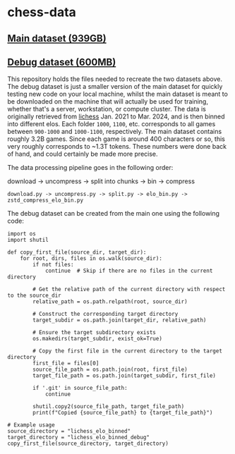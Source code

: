 # chess-data

## [Main dataset (939GB)](https://huggingface.co/datasets/ezipe/lichess_elo_binned)

## [Debug dataset (600MB)](https://huggingface.co/datasets/ezipe/lichess_elo_binned_debug)

This repository holds the files needed to recreate the two datasets above. The debug dataset is just a smaller version of the main dataset for quickly testing new code on your local machine, whilst the main dataset is meant to be downloaded on the machine that will actually be used for training, whether that's a server, workstation, or compute cluster. The data is originally retrieved from [lichess](https://database.lichess.org/) Jan. 2021 to Mar. 2024, and is then binned into different elos. Each folder `1000`, `1100`, etc. corresponds to all games between `900-1000` and `1000-1100`, respectively. The main dataset contains roughly 3.2B games. Since each game is around 400 characters or so, this very roughly corresponds to ~1.3T tokens. These numbers were done back of hand, and could certainly be made more precise.

The data processing pipeline goes in the following order:

download -> uncompress -> split into chunks -> bin -> compress

`download.py -> uncompress.py -> split.py -> elo_bin.py -> zstd_compress_elo_bin.py`


The debug dataset can be created from the main one using the following code:

```
import os
import shutil

def copy_first_file(source_dir, target_dir):
    for root, dirs, files in os.walk(source_dir):
        if not files:
            continue  # Skip if there are no files in the current directory        

        # Get the relative path of the current directory with respect to the source_dir
        relative_path = os.path.relpath(root, source_dir)

        # Construct the corresponding target directory
        target_subdir = os.path.join(target_dir, relative_path)

        # Ensure the target subdirectory exists
        os.makedirs(target_subdir, exist_ok=True)

        # Copy the first file in the current directory to the target directory
        first_file = files[0]
        source_file_path = os.path.join(root, first_file)
        target_file_path = os.path.join(target_subdir, first_file)

        if '.git' in source_file_path:
            continue

        shutil.copy2(source_file_path, target_file_path)
        print(f"Copied {source_file_path} to {target_file_path}")

# Example usage
source_directory = "lichess_elo_binned"
target_directory = "lichess_elo_binned_debug"
copy_first_file(source_directory, target_directory)
```


